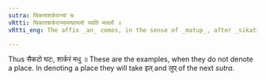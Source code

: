 ```yaml
---
sutra: सिकताशर्कराभ्यां च
vRtti: सिकताशर्कराभ्यामण्प्रत्ययो भवति मत्वर्थे ॥
vRtti_eng: The affix _an_ comes, in the sense of _matup_, after _sikati_ and _sarkara_.

---
```

Thus सैकटो घटः, शार्करं मधु ॥ These are the examples, when they do not denote a place. In denoting a place they will take इल् and लुप् of the next _sutra_.